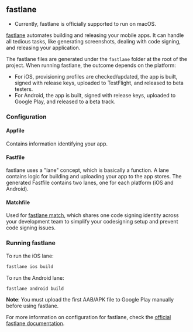 ## fastlane

- Currently, fastlane is officially supported to run on macOS.

[fastlane](https://github.com/fastlane/fastlane) automates building and releasing your mobile apps.  It can handle all tedious tasks, like generating screenshots, dealing with code signing, and releasing your application.

The fastlane files are generated under the `fastlane` folder at the root of the project.  When running fastlane, the outcome depends on the platform:

- For iOS, provisioning profiles are checked/updated, the app is built, signed with release keys, uploaded to TestFlight, and released to beta testers.
- For Android, the app is built, signed with release keys, uploaded to Google Play, and released to a beta track.

### Configuration

#### Appfile

Contains information identifying your app.

#### Fastfile

fastlane uses a "lane" concept, which is basically a function.  A lane contains logic for building and uploading your app to the app stores.  The generated Fastfile contains two lanes, one for each platform (iOS and Android).

#### Matchfile

Used for [fastlane match](https://docs.fastlane.tools/actions/match/), which shares one code signing identity across your development team to simplify your codesigning setup and prevent code signing issues.

### Running fastlane

To run the iOS lane:

```sh
fastlane ios build
```

To run the Android lane:

```sh
fastlane android build
```

**Note**: You must upload the first AAB/APK file to Google Play manually before using fastlane.

For more information on configuration for fastlane, check the [official fastlane documentation](https://docs.fastlane.tools/).
